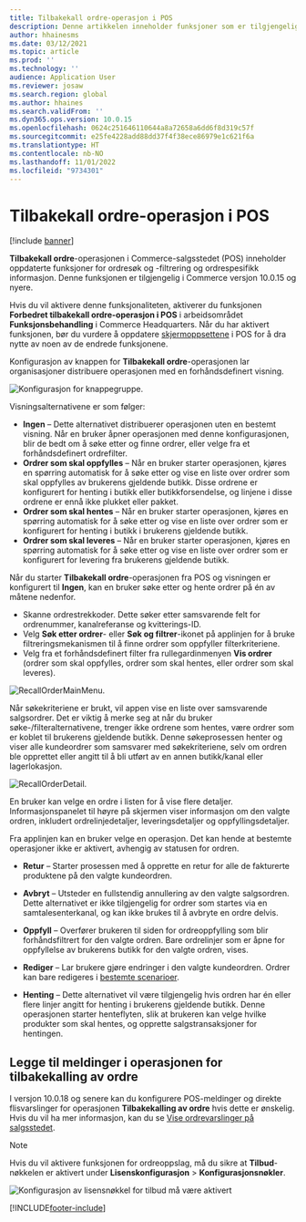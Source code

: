 ```yaml
---
title: Tilbakekall ordre-operasjon i POS
description: Denne artikkelen inneholder funksjoner som er tilgjengelige for forbedrede sider for tilbakekalling av ordrer i POS.
author: hhainesms
ms.date: 03/12/2021
ms.topic: article
ms.prod: ''
ms.technology: ''
audience: Application User
ms.reviewer: josaw
ms.search.region: global
ms.author: hhaines
ms.search.validFrom: ''
ms.dyn365.ops.version: 10.0.15
ms.openlocfilehash: 0624c251646110644a8a72658a6dd6f8d319c57f
ms.sourcegitcommit: e25fe4228add88dd37f4f38ece86979e1c621f6a
ms.translationtype: HT
ms.contentlocale: nb-NO
ms.lasthandoff: 11/01/2022
ms.locfileid: "9734301"
---
```

# <a name="recall-order-operation-in-pos"></a>Tilbakekall ordre-operasjon i POS

[!include [banner](includes/banner.md)]

**Tilbakekall ordre**-operasjonen i Commerce-salgsstedet (POS) inneholder oppdaterte funksjoner for ordresøk og -filtrering og ordrespesifikk informasjon. Denne funksjonen er tilgjengelig i Commerce versjon 10.0.15 og nyere.

Hvis du vil aktivere denne funksjonaliteten, aktiverer du funksjonen **Forbedret tilbakekall ordre-operasjon i POS** i arbeidsområdet **Funksjonsbehandling** i Commerce Headquarters. Når du har aktivert funksjonen, bør du vurdere å oppdatere [skjermoppsettene](pos-screen-layouts.md) i POS for å dra nytte av noen av de endrede funksjonene.

Konfigurasjon av knappen for **Tilbakekall ordre**-operasjonen lar organisasjoner distribuere operasjonen med en forhåndsdefinert visning.

![Konfigurasjon for knappegruppe.](media/recallorderbuttongrid.png)

Visningsalternativene er som følger:
- **Ingen** – Dette alternativet distribuerer operasjonen uten en bestemt visning. Når en bruker åpner operasjonen med denne konfigurasjonen, blir de bedt om å søke etter og finne ordrer, eller velge fra et forhåndsdefinert ordrefilter.
- **Ordrer som skal oppfylles** – Når en bruker starter operasjonen, kjøres en spørring automatisk for å søke etter og vise en liste over ordrer som skal oppfylles av brukerens gjeldende butikk. Disse ordrene er konfigurert for henting i butikk eller butikkforsendelse, og linjene i disse ordrene er ennå ikke plukket eller pakket.
- **Ordrer som skal hentes** – Når en bruker starter operasjonen, kjøres en spørring automatisk for å søke etter og vise en liste over ordrer som er konfigurert for henting i butikk i brukerens gjeldende butikk.
- **Ordrer som skal leveres** – Når en bruker starter operasjonen, kjøres en spørring automatisk for å søke etter og vise en liste over ordrer som er konfigurert for levering fra brukerens gjeldende butikk.

Når du starter **Tilbakekall ordre**-operasjonen fra POS og visningen er konfigurert til **Ingen**, kan en bruker søke etter og hente ordrer på én av måtene nedenfor.
- Skanne ordrestrekkoder. Dette søker etter samsvarende felt for ordrenummer, kanalreferanse og kvitterings-ID.
- Velg **Søk etter ordrer**- eller **Søk og filtrer**-ikonet på applinjen for å bruke filtreringsmekanismen til å finne ordrer som oppfyller filterkriteriene.
- Velg fra et forhåndsdefinert filter fra rullegardinmenyen **Vis ordrer** (ordrer som skal oppfylles, ordrer som skal hentes, eller ordrer som skal leveres).

![RecallOrderMainMenu.](media/recallordermain.png)

Når søkekriteriene er brukt, vil appen vise en liste over samsvarende salgsordrer. Det er viktig å merke seg at når du bruker søke-/filteralternativene, trenger ikke ordrene som hentes, være ordrer som er koblet til brukerens gjeldende butikk. Denne søkeprosessen henter og viser alle kundeordrer som samsvarer med søkekriteriene, selv om ordren ble opprettet eller angitt til å bli utført av en annen butikk/kanal eller lagerlokasjon.

![RecallOrderDetail.](media/orderrecalldetail.png)

En bruker kan velge en ordre i listen for å vise flere detaljer. Informasjonspanelet til høyre på skjermen viser informasjon om den valgte ordren, inkludert ordrelinjedetaljer, leveringsdetaljer og oppfyllingsdetaljer.

Fra applinjen kan en bruker velge en operasjon. Det kan hende at bestemte operasjoner ikke er aktivert, avhengig av statusen for ordren.

- **Retur** – Starter prosessen med å opprette en retur for alle de fakturerte produktene på den valgte kundeordren.

- **Avbryt** – Utsteder en fullstendig annullering av den valgte salgsordren. Dette alternativet er ikke tilgjengelig for ordrer som startes via en samtalesenterkanal, og kan ikke brukes til å avbryte en ordre delvis.

- **Oppfyll** – Overfører brukeren til siden for ordreoppfylling som blir forhåndsfiltrert for den valgte ordren. Bare ordrelinjer som er åpne for oppfyllelse av brukerens butikk for den valgte ordren, vises.

- **Rediger** – Lar brukere gjøre endringer i den valgte kundeordren. Ordrer kan bare redigeres i [bestemte scenarioer](customer-orders-overview.md#edit-an-existing-customer-order).

- **Henting** – Dette alternativet vil være tilgjengelig hvis ordren har én eller flere linjer angitt for henting i brukerens gjeldende butikk. Denne operasjonen starter henteflyten, slik at brukeren kan velge hvilke produkter som skal hentes, og opprette salgstransaksjoner for hentingen.

## <a name="add-notifications-to-the-recall-order-operation"></a>Legge til meldinger i operasjonen for tilbakekalling av ordre

I versjon 10.0.18 og senere kan du konfigurere POS-meldinger og direkte flisvarslinger for operasjonen **Tilbakekalling av ordre** hvis dette er ønskelig. Hvis du vil ha mer informasjon, kan du se [Vise ordrevarslinger på salgsstedet](notifications-pos.md).  

> [!NOTE]
> Hvis du vil aktivere funksjonen for ordreoppslag, må du sikre at **Tilbud**-nøkkelen er aktivert under **Lisenskonfigurasjon** > **Konfigurasjonsnøkler**.
>
> ![Konfigurasjon av lisensnøkkel for tilbud må være aktivert](./media/Quotations_License_Key_Configuration.png)


[!INCLUDE[footer-include](../includes/footer-banner.md)]
